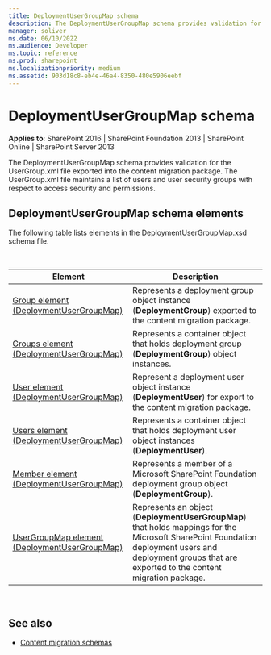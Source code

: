 ```yaml
---
title: DeploymentUserGroupMap schema
description: The DeploymentUserGroupMap schema provides validation for the UserGroup.xml file exported into the content migration package.
manager: soliver
ms.date: 06/10/2022
ms.audience: Developer
ms.topic: reference
ms.prod: sharepoint
ms.localizationpriority: medium
ms.assetid: 903d18c8-eb4e-46a4-8350-480e5906eebf
---
```


# DeploymentUserGroupMap schema

**Applies to**: SharePoint 2016 | SharePoint Foundation 2013 | SharePoint Online | SharePoint Server 2013

The DeploymentUserGroupMap schema provides validation for the UserGroup.xml file exported into the content migration package. The UserGroup.xml file maintains a list of users and user security groups with respect to access security and permissions.

## DeploymentUserGroupMap schema elements

The following table lists elements in the DeploymentUserGroupMap.xsd schema file.

<br/>

  
| Element | Description |
| --- | --- |
| [Group element (DeploymentUserGroupMap)](group-element-deploymentusergroupmap.md) | Represents a deployment group object instance (**DeploymentGroup**) exported to the content migration package. |
| [Groups element (DeploymentUserGroupMap)](groups-element-deploymentusergroupmap.md) | Represents a container object that holds deployment group (**DeploymentGroup**) object instances. |
| [User element (DeploymentUserGroupMap)](user-element-deploymentusergroupmap.md) | Represent a deployment user object instance (**DeploymentUser**) for export to the content migration package. |
| [Users element (DeploymentUserGroupMap)](users-element-deploymentusergroupmap.md) | Represents a container object that holds deployment user object instances (**DeploymentUser**). |
| [Member element (DeploymentUserGroupMap)](member-element-deploymentusergroupmap.md) | Represents a member of a Microsoft SharePoint Foundation deployment group object (**DeploymentGroup**). |
| [UserGroupMap element (DeploymentUserGroupMap)](usergroupmap-element-deploymentusergroupmap.md) | Represents an object (**DeploymentUserGroupMap**) that holds mappings for the Microsoft SharePoint Foundation deployment users and deployment groups that are exported to the content migration package. |

<br/>

## See also

- [Content migration schemas](content-migration-schemas.md)







